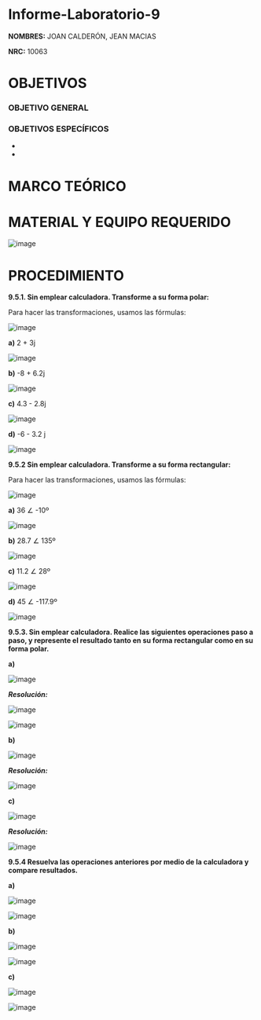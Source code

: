 # Informe-Laboratorio-9

**NOMBRES:** JOAN CALDERÓN, JEAN MACIAS

**NRC:** 10063

# **OBJETIVOS**

### **OBJETIVO GENERAL**


### **OBJETIVOS ESPECÍFICOS**

*

*

# **MARCO TEÓRICO**



# **MATERIAL Y EQUIPO REQUERIDO**

![image](https://user-images.githubusercontent.com/116774235/221180866-3d3e6867-1a4e-4124-9a92-31af7b8c0e64.png)

# **PROCEDIMIENTO**

**9.5.1. Sin emplear calculadora. Transforme a su forma polar:**

Para hacer las transformaciones, usamos las fórmulas:

![image](https://user-images.githubusercontent.com/116774235/221188137-d06cce9f-45f8-436e-9b7e-a0daf6a3390d.png)

**a)** 2 + 3j

![image](https://user-images.githubusercontent.com/116774235/221188223-26834af6-2b16-45ee-a2e0-84214df4ea34.png)


**b)** -8 + 6.2j

![image](https://user-images.githubusercontent.com/116774235/221193942-6214de19-6f07-4fbe-9beb-380b8d53e188.png)


**c)**  4.3 - 2.8j

![image](https://user-images.githubusercontent.com/116774235/221196373-aca41570-8ec5-4153-987c-b740e878df1d.png)

**d)** -6 - 3.2 j

![image](https://user-images.githubusercontent.com/116774235/221198702-87954861-bb31-4673-b56c-e45d4d58af3c.png)

**9.5.2 Sin emplear calculadora. Transforme a su forma rectangular:**

Para hacer las transformaciones, usamos las fórmulas:

![image](https://user-images.githubusercontent.com/116774235/221199941-0e1e0f3b-22b7-4576-9317-39923639f6c8.png)

**a)** 36 ∠ -10º

![image](https://user-images.githubusercontent.com/116774235/221200280-eb46b1f4-c5c7-4431-a2fe-7292e4e0138a.png)

**b)** 28.7 ∠ 135º

![image](https://user-images.githubusercontent.com/116774235/221200753-c01d0dc6-f1f8-4b38-aa88-cd0b0256dbde.png)

**c)** 11.2 ∠ 28º

![image](https://user-images.githubusercontent.com/116774235/221201019-a1723b02-ef75-4656-8a08-2999e9b56d1b.png)

**d)** 45 ∠ -117.9º

![image](https://user-images.githubusercontent.com/116774235/221201596-876d144a-23e7-4a69-b97a-9a05a3c9cd46.png)

**9.5.3. Sin emplear calculadora. Realice las siguientes operaciones paso a paso, y represente el resultado tanto en su forma rectangular como en su forma polar.**

**a)**

![image](https://user-images.githubusercontent.com/116774235/221202915-c8e90962-f6d1-41ea-bc95-751fb82c211b.png)

***Resolución:***

![image](https://user-images.githubusercontent.com/116774235/221203030-fbdbb01b-48e6-4f63-b355-ba6dca463109.png)

![image](https://user-images.githubusercontent.com/116774235/221203107-ccd28a55-f8d4-4140-a83c-ec7c0eea0474.png)

**b)**

![image](https://user-images.githubusercontent.com/116774235/221203212-a10237ca-3196-428c-a1bf-11415dd68769.png)

***Resolución:***

![image](https://user-images.githubusercontent.com/116774235/221203295-0c0941ea-6c58-48cf-88c0-79c8a3830dc3.png)

**c)**

![image](https://user-images.githubusercontent.com/116774235/221203337-3c696c17-b900-4533-bf50-5c7b82c03291.png)

***Resolución:***

![image](https://user-images.githubusercontent.com/116774235/221203414-285f6b3a-a104-4013-b783-c51be03b7a6c.png)

**9.5.4 Resuelva las operaciones anteriores por medio de la calculadora y compare resultados.**

**a)**

![image](https://user-images.githubusercontent.com/116774235/221202915-c8e90962-f6d1-41ea-bc95-751fb82c211b.png)

![image](https://user-images.githubusercontent.com/116774235/221207360-7d51cc69-644e-4a46-b3e6-f76f439ab7f4.png)

**b)**

![image](https://user-images.githubusercontent.com/116774235/221203212-a10237ca-3196-428c-a1bf-11415dd68769.png)

![image](https://user-images.githubusercontent.com/116774235/221208085-440ebb2e-1d80-4925-b27e-83ab928d5695.png)

**c)**

![image](https://user-images.githubusercontent.com/116774235/221203337-3c696c17-b900-4533-bf50-5c7b82c03291.png)

![image](https://user-images.githubusercontent.com/116774235/221208401-58997278-ec17-407d-be92-4b3c96811fda.png)
